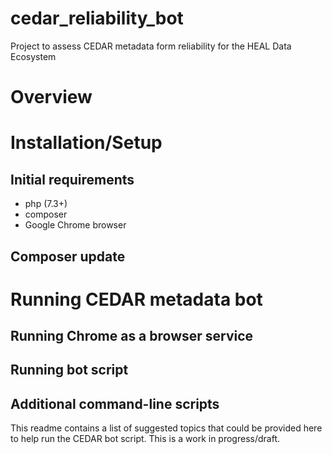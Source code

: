 # cedar_reliability_bot
Project to assess CEDAR metadata form reliability for the HEAL Data Ecosystem

# Overview

# Installation/Setup

## Initial requirements

+ php (7.3+)
+ composer
+ Google Chrome browser

## Composer update

# Running CEDAR metadata bot

## Running Chrome as a browser service

## Running bot script

## Additional command-line scripts

This readme contains a list of suggested topics that could be provided here to help run the CEDAR bot script. This is a work in progress/draft.
